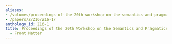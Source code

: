 ```yaml
---
aliases:
- /volumes/proceedings-of-the-20th-workshop-on-the-semantics-and-pragmatics-of-dialogue-front-matter/
- /papers/Z/Z16/Z16-1/
anthology_id: Z16-1
title: Proceedings of the 20th Workshop on the Semantics and Pragmatics of Dialogue
  - Front Matter
---
```

